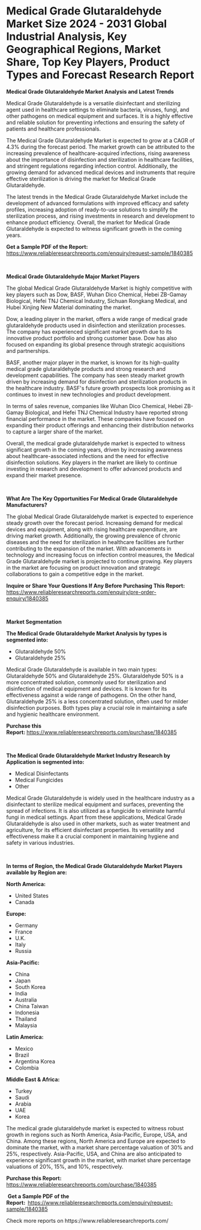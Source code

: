 <p><h1>Medical Grade Glutaraldehyde Market Size 2024 - 2031 Global Industrial Analysis, Key Geographical Regions, Market Share, Top Key Players, Product Types and Forecast Research Report</h1></p><p><strong>Medical Grade Glutaraldehyde Market Analysis and Latest Trends</strong></p>
<p><p>Medical Grade Glutaraldehyde is a versatile disinfectant and sterilizing agent used in healthcare settings to eliminate bacteria, viruses, fungi, and other pathogens on medical equipment and surfaces. It is a highly effective and reliable solution for preventing infections and ensuring the safety of patients and healthcare professionals.</p><p>The Medical Grade Glutaraldehyde Market is expected to grow at a CAGR of 4.3% during the forecast period. The market growth can be attributed to the increasing prevalence of healthcare-acquired infections, rising awareness about the importance of disinfection and sterilization in healthcare facilities, and stringent regulations regarding infection control. Additionally, the growing demand for advanced medical devices and instruments that require effective sterilization is driving the market for Medical Grade Glutaraldehyde.</p><p>The latest trends in the Medical Grade Glutaraldehyde Market include the development of advanced formulations with improved efficacy and safety profiles, increasing adoption of ready-to-use solutions to simplify the sterilization process, and rising investments in research and development to enhance product efficiency. Overall, the market for Medical Grade Glutaraldehyde is expected to witness significant growth in the coming years.</p></p>
<p><strong>Get a Sample PDF of the Report:&nbsp;</strong> <a href="https://www.reliableresearchreports.com/enquiry/request-sample/1840385">https://www.reliableresearchreports.com/enquiry/request-sample/1840385</a></p>
<p>&nbsp;</p>
<p><strong>Medical Grade Glutaraldehyde Major Market Players</strong></p>
<p><p>The global Medical Grade Glutaraldehyde Market is highly competitive with key players such as Dow, BASF, Wuhan Dico Chemical, Hebei ZB-Gamay Biological, Hefei TNJ Chemical Industry, Sichuan Rongkang Medical, and Hubei Xinjing New Material dominating the market. </p><p>Dow, a leading player in the market, offers a wide range of medical grade glutaraldehyde products used in disinfection and sterilization processes. The company has experienced significant market growth due to its innovative product portfolio and strong customer base. Dow has also focused on expanding its global presence through strategic acquisitions and partnerships. </p><p>BASF, another major player in the market, is known for its high-quality medical grade glutaraldehyde products and strong research and development capabilities. The company has seen steady market growth driven by increasing demand for disinfection and sterilization products in the healthcare industry. BASF's future growth prospects look promising as it continues to invest in new technologies and product development. </p><p>In terms of sales revenue, companies like Wuhan Dico Chemical, Hebei ZB-Gamay Biological, and Hefei TNJ Chemical Industry have reported strong financial performance in the market. These companies have focused on expanding their product offerings and enhancing their distribution networks to capture a larger share of the market. </p><p>Overall, the medical grade glutaraldehyde market is expected to witness significant growth in the coming years, driven by increasing awareness about healthcare-associated infections and the need for effective disinfection solutions. Key players in the market are likely to continue investing in research and development to offer advanced products and expand their market presence.</p></p>
<p>&nbsp;</p>
<p><strong>What Are The Key Opportunities For Medical Grade Glutaraldehyde Manufacturers?</strong></p>
<p><p>The global Medical Grade Glutaraldehyde market is expected to experience steady growth over the forecast period. Increasing demand for medical devices and equipment, along with rising healthcare expenditure, are driving market growth. Additionally, the growing prevalence of chronic diseases and the need for sterilization in healthcare facilities are further contributing to the expansion of the market. With advancements in technology and increasing focus on infection control measures, the Medical Grade Glutaraldehyde market is projected to continue growing. Key players in the market are focusing on product innovation and strategic collaborations to gain a competitive edge in the market.</p></p>
<p><strong>Inquire or Share Your Questions If Any Before Purchasing This Report:</strong> <a href="https://www.reliableresearchreports.com/enquiry/pre-order-enquiry/1840385">https://www.reliableresearchreports.com/enquiry/pre-order-enquiry/1840385</a></p>
<p>&nbsp;</p>
<p><strong>Market Segmentation</strong></p>
<p><strong>The Medical Grade Glutaraldehyde Market Analysis by types is segmented into:</strong></p>
<p><ul><li>Glutaraldehyde 50%</li><li>Glutaraldehyde 25%</li></ul></p>
<p><p>Medical Grade Glutaraldehyde is available in two main types: Glutaraldehyde 50% and Glutaraldehyde 25%. Glutaraldehyde 50% is a more concentrated solution, commonly used for sterilization and disinfection of medical equipment and devices. It is known for its effectiveness against a wide range of pathogens. On the other hand, Glutaraldehyde 25% is a less concentrated solution, often used for milder disinfection purposes. Both types play a crucial role in maintaining a safe and hygienic healthcare environment.</p></p>
<p><strong>Purchase this Report:&nbsp;</strong><a href="https://www.reliableresearchreports.com/purchase/1840385">https://www.reliableresearchreports.com/purchase/1840385</a></p>
<p>&nbsp;</p>
<p><strong>The Medical Grade Glutaraldehyde Market Industry Research by Application is segmented into:</strong></p>
<p><ul><li>Medical Disinfectants</li><li>Medical Fungicides</li><li>Other</li></ul></p>
<p><p>Medical Grade Glutaraldehyde is widely used in the healthcare industry as a disinfectant to sterilize medical equipment and surfaces, preventing the spread of infections. It is also utilized as a fungicide to eliminate harmful fungi in medical settings. Apart from these applications, Medical Grade Glutaraldehyde is also used in other markets, such as water treatment and agriculture, for its efficient disinfectant properties. Its versatility and effectiveness make it a crucial component in maintaining hygiene and safety in various industries.</p></p>
<p>&nbsp;</p>
<p><strong>In terms of Region, the Medical Grade Glutaraldehyde Market Players available by Region are:</strong></p>
<p>
    <p> <strong> North America: </strong>
        <ul>
            <li>United States</li>
            <li>Canada</li>
        </ul>
        </p> 
    <p> <strong> Europe: </strong>
        <ul>
            <li>Germany</li>
            <li>France</li>
            <li>U.K.</li>
            <li>Italy</li>
            <li>Russia</li>
        </ul>
        </p> 
    <p> <strong> Asia-Pacific: </strong>
        <ul>
            <li>China</li>
            <li>Japan</li>
            <li>South Korea</li>
            <li>India</li>
            <li>Australia</li>
            <li>China Taiwan</li>
            <li>Indonesia</li>
            <li>Thailand</li>
            <li>Malaysia</li>
        </ul>
        </p> 
    <p> <strong> Latin America: </strong>
        <ul>
            <li>Mexico</li>
            <li>Brazil</li>
            <li>Argentina Korea</li>
            <li>Colombia</li>
        </ul>
        </p> 
    <p> <strong> Middle East & Africa: </strong>
        <ul>
            <li>Turkey</li>
            <li>Saudi</li>
            <li>Arabia</li>
            <li>UAE</li>
            <li>Korea</li>
        </ul>
    </p>
    </p>
<p><p>The medical grade glutaraldehyde market is expected to witness robust growth in regions such as North America, Asia-Pacific, Europe, USA, and China. Among these regions, North America and Europe are expected to dominate the market, with a market share percentage valuation of 30% and 25%, respectively. Asia-Pacific, USA, and China are also anticipated to experience significant growth in the market, with market share percentage valuations of 20%, 15%, and 10%, respectively.</p></p>
<p><strong>Purchase this Report: </strong><a href="https://www.reliableresearchreports.com/purchase/1840385">https://www.reliableresearchreports.com/purchase/1840385</a></p>
<p>&nbsp;<strong>Get a Sample PDF of the Report:&nbsp;&nbsp;</strong><a href="https://www.reliableresearchreports.com/enquiry/request-sample/1840385">https://www.reliableresearchreports.com/enquiry/request-sample/1840385</a></p>
<p><strong></strong></p>
<p>Check more reports on https://www.reliableresearchreports.com/</p>
